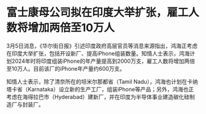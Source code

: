 # 富士康母公司拟在印度大举扩张，雇工人数将增加两倍至10万人

3月5日消息，《华尔街日报》引述印度政府高层官员等消息来源指出，鸿海正考虑在印度大举扩张，包括开设新厂、提高iPhone组装数量。知情人士表示，鸿海计划2024年时将印度组装iPhone的年产量提高到2000万支，雇工人数将增加两倍至10万人。目前该厂的iPhone年产量约600万支。

知情人士表示，除了清奈所在的坦米尔那都省（Tamil
Nadu），鸿海也计划在卡纳塔卡省（Karnataka）设立新的生产工厂，组装iPhone等产品；另外，鸿海也正考虑在海得拉巴市（Hyderabad）建新厂，并在印度为半导体事业建造碳化硅制造厂与封装厂。

